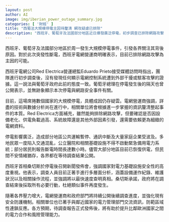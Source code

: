 ```yaml
---
layout: post
author: AI
image: img/iberian_power_outage_summary.jpg
categories: [ '財經' ]
title: "西葡法大規模停電主因待釐清 網攻疑慮已排除"
description: "西班牙、葡萄牙及法國部分地區近日爆發廣泛停電，初步調查已排除網路攻擊可能，具體成因仍待進一步技術分析。斷電造成交通、通訊與民生混亂，官方承諾徹查、強化防護並加強區域合作，社會各界持續關注後續調查進展。"
---
```

西班牙、葡萄牙及法國部分地區於周一發生大規模停電事件，引發各界關注其背後原因。對於此次突發性斷電，西班牙電網營運商明確表示，目前已排除網路攻擊為主因的可能。

西班牙電網公司Red Electrica營運總監Eduardo Prieto接受媒體訪問時指出，團隊進行初步調查後，沒有發現任何顯示電網控制系統遭到外部干擾或駭客攻擊的證據。這一說法與葡萄牙政府此前的態度一致。葡萄牙總理在停電發生後的隔天也曾公開表示，並無跡象顯示本次停電與網路安全事件有關。

目前，這場席捲數個國家的大規模停電，具體成因仍存疑雲。電網營運商強調，詳盡的技術與數據分析尚在進行中，相關單位將會根據進一步掌握的資訊釐清整起事件的本質。Red Electrica方面補充，雖然能夠排除網路攻擊，但要確認是否因設備老化、供電負載過高、系統故障還是其他外部因素引發，還需要依賴更為細緻的電網資料。

停電影響廣泛，造成部分地區公共運輸暫停、通訊中斷及大量家庭企業受波及。多地民眾一度陷入交通混亂，公立醫院和相關基礎設施不得不啟動緊急備用電力系統；部分居民則報告斷電時間長達數小時。儘管大部分地區目前已恢復供電，但民間不安情緒猶存，各界都在等待調查結果公開。

西班牙首相桑切斯於停電後召開新聞發佈會，強調國家對電力基礎設施安全性的高度重視。他表示，調查人員目前正著手進行多層面分析，涵蓋設備運作紀錄、維護狀況以及相關操作流程，並強調將以最快速度查明真相。桑切斯承諾，政府將在調查結束後採取所有必要行動，杜絕類似事件再度發生。

隨著各界壓力增大，電網營運商和政府部門將持續公開後續調查進度，並強化現有安全防護機制。相關單位也已著手與鄰近國家的電力管理部門交流資訊，防範區域性連鎖反應。各方預期，待調查報告正式發佈後，將有助於提升比鄰歐洲國家之間的電力合作和風險管理能力。
